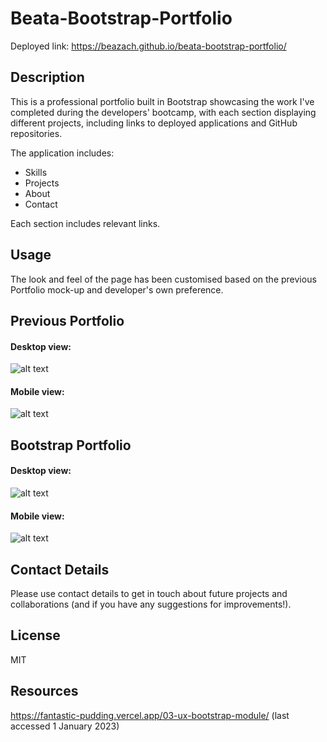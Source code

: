 # Beata-Bootstrap-Portfolio
Deployed link: https://beazach.github.io/beata-bootstrap-portfolio/

## Description 
This is a professional portfolio built in Bootstrap showcasing the work I've completed during the developers' bootcamp, with each section displaying different projects, including links to deployed applications and GitHub repositories.

The application includes:
- Skills
- Projects
- About 
- Contact

Each section includes relevant links. 

## Usage
The look and feel of the page has been customised based on the previous Portfolio mock-up and developer's own preference.

## Previous Portfolio
#### Desktop view:
![alt text](images/screenshot.png)

#### Mobile view:
![alt text](images/screenshot-2.png)

## Bootstrap Portfolio
#### Desktop view:
![alt text](images/screenshot-bootstrap.png)

#### Mobile view:
![alt text](images/screenshot-bootstrap-mobile.png)


## Contact Details
Please use contact details to get in touch about future projects and collaborations (and if you have any suggestions for improvements!).

## License 
MIT

## Resources 
https://fantastic-pudding.vercel.app/03-ux-bootstrap-module/ (last accessed 1 January 2023)
